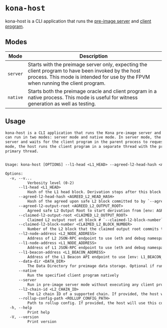 # `kona-host`

kona-host is a CLI application that runs the [pre-image server][p-server] and [client program][client-program].

## Modes

| Mode     | Description                                                                                                                                                                             |
| -------- | --------------------------------------------------------------------------------------------------------------------------------------------------------------------------------------- |
| `server` | Starts with the preimage server only, expecting the client program to have been invoked by the host process. This mode is intended for use by the FPVM when running the client program. |
| `native` | Starts both the preimage oracle and client program in a native process. This mode is useful for witness generation as well as testing.                                                  |

## Usage

```txt
kona-host is a CLI application that runs the Kona pre-image server and client program. The host
can run in two modes: server mode and native mode. In server mode, the host runs the pre-image
server and waits for the client program in the parent process to request pre-images. In native
mode, the host runs the client program in a separate thread with the pre-image server in the
primary thread.


Usage: kona-host [OPTIONS] --l1-head <L1_HEAD> --agreed-l2-head-hash <AGREED_L2_HEAD_HASH> --agreed-l2-output-root <AGREED_L2_OUTPUT_ROOT> --claimed-l2-output-root <CLAIMED_L2_OUTPUT_ROOT> --claimed-l2-block-number <CLAIMED_L2_BLOCK_NUMBER>

Options:
  -v, --v...
          Verbosity level (0-2)
      --l1-head <L1_HEAD>
          Hash of the L1 head block. Derivation stops after this block is processed [env: L1_HEAD=]
      --agreed-l2-head-hash <AGREED_L2_HEAD_HASH>
          Hash of the agreed upon safe L2 block committed to by `--agreed-l2-output-root` [env: AGREED_L2_HEAD_HASH=] [aliases: l2-head]
      --agreed-l2-output-root <AGREED_L2_OUTPUT_ROOT>
          Agreed safe L2 Output Root to start derivation from [env: AGREED_L2_OUTPUT_ROOT=] [aliases: l2-output-root]
      --claimed-l2-output-root <CLAIMED_L2_OUTPUT_ROOT>
          Claimed L2 output root at block # `--claimed-l2-block-number` to validate [env: CLAIMED_L2_OUTPUT_ROOT=] [aliases: l2-claim]
      --claimed-l2-block-number <CLAIMED_L2_BLOCK_NUMBER>
          Number of the L2 block that the claimed output root commits to [env: CLAIMED_L2_BLOCK_NUMBER=] [aliases: l2-block-number]
      --l2-node-address <L2_NODE_ADDRESS>
          Address of L2 JSON-RPC endpoint to use (eth and debug namespace required) [env: L2_NODE_ADDRESS=] [aliases: l2]
      --l1-node-address <L1_NODE_ADDRESS>
          Address of L1 JSON-RPC endpoint to use (eth and debug namespace required) [env: L1_NODE_ADDRESS=] [aliases: l1]
      --l1-beacon-address <L1_BEACON_ADDRESS>
          Address of the L1 Beacon API endpoint to use [env: L1_BEACON_ADDRESS=] [aliases: beacon]
      --data-dir <DATA_DIR>
          The Data Directory for preimage data storage. Optional if running in online mode, required if running in offline mode [env: DATA_DIR=] [aliases: db]
      --native
          Run the specified client program natively
      --server
          Run in pre-image server mode without executing any client program. If not provided, the host will run the client program in the host process
      --l2-chain-id <L2_CHAIN_ID>
          The L2 chain ID of a supported chain. If provided, the host will look for the corresponding rollup config in the superchain registry [env: L2_CHAIN_ID=]
      --rollup-config-path <ROLLUP_CONFIG_PATH>
          Path to rollup config. If provided, the host will use this config instead of attempting to look up the config in the superchain registry [env: ROLLUP_CONFIG_PATH=]
  -h, --help
          Print help
  -V, --version
          Print version
```

[p-server]: https://specs.optimism.io/fault-proof/index.html#pre-image-oracle
[client-program]: https://specs.optimism.io/fault-proof/index.html#fault-proof-program
